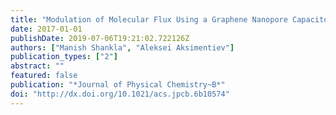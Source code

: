 ```yaml
---
title: "Modulation of Molecular Flux Using a Graphene Nanopore Capacitor"
date: 2017-01-01
publishDate: 2019-07-06T19:21:02.722126Z
authors: ["Manish Shankla", "Aleksei Aksimentiev"]
publication_types: ["2"]
abstract: ""
featured: false
publication: "*Journal of Physical Chemistry~B*"
doi: "http://dx.doi.org/10.1021/acs.jpcb.6b10574"
---
```


